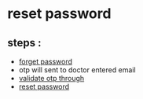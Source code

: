 # reset password

## steps :

- [forget password](https://documenter.getpostman.com/view/12318086/2sA3Bt3pg1#1c957566-4704-4ad8-b1bd-ccebfe2035a3)
- otp will sent to doctor entered email
- [validate otp through](https://documenter.getpostman.com/view/12318086/2sA3Bt3pg1#8f768de8-085d-449a-afac-85b3116ee673)
- [reset password](https://documenter.getpostman.com/view/12318086/2sA3Bt3pg1#9eb421ba-54d8-4849-87f0-d4437afdee69)
